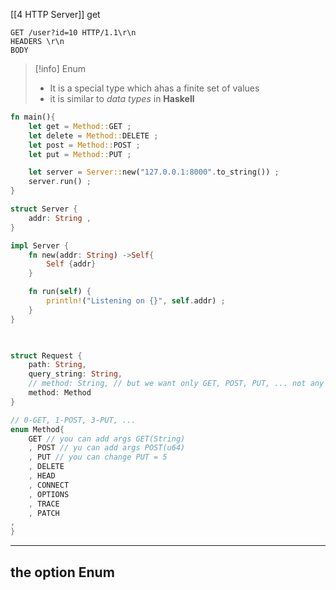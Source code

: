 [[4 HTTP Server]]
get
```
GET /user?id=10 HTTP/1.1\r\n
HEADERS \r\n
BODY
```


>[!info] Enum
> - It is a special type which ahas a finite set of values
> - it is similar to *data types* in **Haskell**


```rust
fn main(){
	let get = Method::GET ;
	let delete = Method::DELETE ;
	let post = Method::POST ;
	let put = Method::PUT ;

	let server = Server::new("127.0.0.1:8000".to_string()) ;
	server.run() ;
}

struct Server {
	addr: String ,
}

impl Server {
	fn new(addr: String) ->Self{
		Self {addr}
	}

	fn run(self) {
		println!("Listening on {}", self.addr) ;
	}
}

  

struct Request {
	path: String,
	query_string: String,
	// method: String, // but we want only GET, POST, PUT, ... not any string -> ENUM solves that problem
	method: Method
}

// 0-GET, 1-POST, 3-PUT, ...
enum Method{
	GET // you can add args GET(String)
	, POST // yu can add args POST(u64)
	, PUT // you can change PUT = 5
	, DELETE
	, HEAD
	, CONNECT
	, OPTIONS
	, TRACE
	, PATCH
,
}
```


-----------
## the option Enum


























